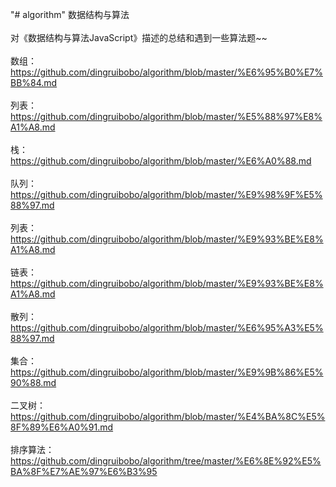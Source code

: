 "# algorithm" 
数据结构与算法</br></br>
对《数据结构与算法JavaScript》描述的总结和遇到一些算法题~~ </br></br>
数组：https://github.com/dingruibobo/algorithm/blob/master/%E6%95%B0%E7%BB%84.md</br></br>
列表：https://github.com/dingruibobo/algorithm/blob/master/%E5%88%97%E8%A1%A8.md</br></br>
栈：https://github.com/dingruibobo/algorithm/blob/master/%E6%A0%88.md</br></br>
队列：https://github.com/dingruibobo/algorithm/blob/master/%E9%98%9F%E5%88%97.md</br></br>
列表：https://github.com/dingruibobo/algorithm/blob/master/%E9%93%BE%E8%A1%A8.md</br></br>
链表：https://github.com/dingruibobo/algorithm/blob/master/%E9%93%BE%E8%A1%A8.md</br></br>
散列：https://github.com/dingruibobo/algorithm/blob/master/%E6%95%A3%E5%88%97.md</br></br>
集合：https://github.com/dingruibobo/algorithm/blob/master/%E9%9B%86%E5%90%88.md</br></br>
二叉树：https://github.com/dingruibobo/algorithm/blob/master/%E4%BA%8C%E5%8F%89%E6%A0%91.md</br></br>
排序算法：https://github.com/dingruibobo/algorithm/tree/master/%E6%8E%92%E5%BA%8F%E7%AE%97%E6%B3%95</br></br>
